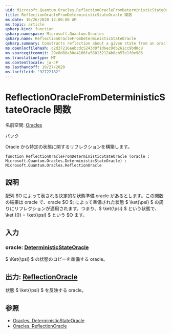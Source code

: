 ```yaml
---
uid: Microsoft.Quantum.Oracles.ReflectionOracleFromDeterministicStateOracle
title: ReflectionOracleFromDeterministicStateOracle 関数
ms.date: 10/26/2020 12:00:00 AM
ms.topic: article
qsharp.kind: function
qsharp.namespace: Microsoft.Quantum.Oracles
qsharp.name: ReflectionOracleFromDeterministicStateOracle
qsharp.summary: Constructs reflection about a given state from an oracle.
ms.openlocfilehash: c2d37216aebcdc5243d0f1d6ec9db261cc9bd0c8
ms.sourcegitcommit: 29e0d88a30e4166fa580132124b0eb57e1f0e986
ms.translationtype: MT
ms.contentlocale: ja-JP
ms.lasthandoff: 10/27/2020
ms.locfileid: "92722182"
---
```

# <a name="reflectionoraclefromdeterministicstateoracle-function"></a>ReflectionOracleFromDeterministicStateOracle 関数

名前空間: [Oracles](xref:Microsoft.Quantum.Oracles)

パック [](https://nuget.org/packages/)


Oracle から特定の状態に関するリフレクションを構築します。

```qsharp
function ReflectionOracleFromDeterministicStateOracle (oracle : Microsoft.Quantum.Oracles.DeterministicStateOracle) : Microsoft.Quantum.Oracles.ReflectionOracle
```


## <a name="description"></a>説明

配列 $O によって表される決定的な状態準備 oracle があるとします。この関数の結果は oracle で、oracle $O $; によって準備された状態 $ \ket{\psi} $ の周りにリフレクションが適用されます。つまり、$ \ket{\psi} $ という状態で、\ket {0} = \ket{\psi} $ という $O ます。

## <a name="input"></a>入力

### <a name="oracle--deterministicstateoracle"></a>oracle: [DeterministicStateOracle](xref:Microsoft.Quantum.Oracles.DeterministicStateOracle)

$ \Ket{\psi} $ の状態のコピーを準備する oracle。



## <a name="output--reflectionoracle"></a>出力: [ReflectionOracle](xref:Microsoft.Quantum.Oracles.ReflectionOracle)

状態 $ \ket{\psi} $ を反映する oracle。

## <a name="see-also"></a>参照

- [Oracles. DeterministicStateOracle](xref:Microsoft.Quantum.Oracles.DeterministicStateOracle)
- [Oracles. ReflectionOracle](xref:Microsoft.Quantum.Oracles.ReflectionOracle)